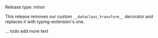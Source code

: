 Release type: minor

This release removes our custom `__dataclass_transform__` decorator
and replaces it with typing-extension's one.

... todo add more text
